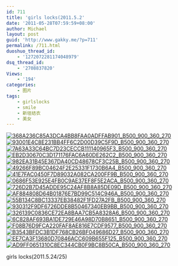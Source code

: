 ```yaml
---
id: 711
title: 'girls locks(2011.5.2'
date: '2011-05-28T07:59:59+08:00'
author: Michael
layout: post
guid: 'http://www.gakky.me/?p=711'
permalink: /711.html
duoshuo_thread_id:
    - '1272072281174048979'
dsq_thread_id:
    - '2708837820'
Views:
    - '194'
categories:
    - 图片
tags:
    - girlslocks
    - smile
    - 新垣结衣
    - 美女
---
```


[![368A236C85A3DCA4BB8FAA0ADFFAB901_B500_900_360_270](http://www.yui-aragaki.org/wp-content/uploads/img/368A236C85A3DCA4BB8FAA0ADFFAB901_B500_900_360_270.jpeg)](http://www.yui-aragaki.org/wp-content/uploads/img/368A236C85A3DCA4BB8FAA0ADFFAB901_B1280_1280_360_270.jpeg) [![93001E4C8E231BB4FF6C2D00D39C5F9D_B500_900_360_270](http://www.yui-aragaki.org/wp-content/uploads/img/93001E4C8E231BB4FF6C2D00D39C5F9D_B500_900_360_270.jpeg)](http://www.yui-aragaki.org/wp-content/uploads/img/93001E4C8E231BB4FF6C2D00D39C5F9D_B1280_1280_360_270.jpeg) [![7A63A33C64BC7D23CECCB111140965F3_B500_900_360_270](http://www.yui-aragaki.org/wp-content/uploads/img/7A63A33C64BC7D23CECCB111140965F3_B500_900_360_270.jpeg)](http://www.yui-aragaki.org/wp-content/uploads/img/7A63A33C64BC7D23CECCB111140965F3_B1280_1280_360_270.jpeg) [![EB2D30670C3D171176FAC6A60DE262C2_B500_900_360_270](http://www.yui-aragaki.org/wp-content/uploads/img/EB2D30670C3D171176FAC6A60DE262C2_B500_900_360_270.jpeg)](http://www.yui-aragaki.org/wp-content/uploads/img/EB2D30670C3D171176FAC6A60DE262C2_B1280_1280_360_270.jpeg) [![982EA31B45E367DA40CD48678CF3C25B_B500_900_360_270](http://www.yui-aragaki.org/wp-content/uploads/img/982EA31B45E367DA40CD48678CF3C25B_B500_900_360_270.jpeg)](http://www.yui-aragaki.org/wp-content/uploads/img/982EA31B45E367DA40CD48678CF3C25B_B1280_1280_360_270.jpeg) [![49266F89BC04624F2E25331F1730B6A4_B500_900_360_270](http://www.yui-aragaki.org/wp-content/uploads/img/49266F89BC04624F2E25331F1730B6A4_B500_900_360_270.jpeg)](http://www.yui-aragaki.org/wp-content/uploads/img/49266F89BC04624F2E25331F1730B6A4_B1280_1280_360_270.jpeg) [![41E7FAC0450F7D89032A082CA200FF9B_B500_900_360_270](http://www.yui-aragaki.org/wp-content/uploads/img/41E7FAC0450F7D89032A082CA200FF9B_B500_900_360_270.jpeg)](http://www.yui-aragaki.org/wp-content/uploads/img/41E7FAC0450F7D89032A082CA200FF9B_B1280_1280_360_270.jpeg) [![0686F53E925E4FB0C9AE37EF8F5E2ACA_B500_900_360_270](http://www.yui-aragaki.org/wp-content/uploads/img/0686F53E925E4FB0C9AE37EF8F5E2ACA_B500_900_360_270.jpeg)](http://www.yui-aragaki.org/wp-content/uploads/img/0686F53E925E4FB0C9AE37EF8F5E2ACA_B1280_1280_360_270.jpeg) [![726D2B7D45ADDE95C24AF8B8A85DE09D_B500_900_360_270](http://www.yui-aragaki.org/wp-content/uploads/img/726D2B7D45ADDE95C24AF8B8A85DE09D_B500_900_360_270.jpeg)](http://www.yui-aragaki.org/wp-content/uploads/img/726D2B7D45ADDE95C24AF8B8A85DE09D_B1280_1280_360_270.jpeg) [![AF884808D64B01876E7BD99C514C946A_B500_900_360_270](http://www.yui-aragaki.org/wp-content/uploads/img/AF884808D64B01876E7BD99C514C946A_B500_900_360_270.jpeg)](http://www.yui-aragaki.org/wp-content/uploads/img/AF884808D64B01876E7BD99C514C946A_B1280_1280_360_270.jpeg) [![55B134C8BC13337EB38482F1FD27A2FB_B500_900_360_270](http://www.yui-aragaki.org/wp-content/uploads/img/55B134C8BC13337EB38482F1FD27A2FB_B500_900_360_270.jpeg)](http://www.yui-aragaki.org/wp-content/uploads/img/55B134C8BC13337EB38482F1FD27A2FB_B1280_1280_360_270.jpeg) [![930312F9DF6726DDE8B50467340EB9BB_B500_900_360_270](http://www.yui-aragaki.org/wp-content/uploads/img/930312F9DF6726DDE8B50467340EB9BB_B500_900_360_270.jpeg)](http://www.yui-aragaki.org/wp-content/uploads/img/930312F9DF6726DDE8B50467340EB9BB_B1280_1280_360_270.jpeg) [![326139C0836CE72EA8BAA7CB5A8328A6_B500_900_360_270](http://www.yui-aragaki.org/wp-content/uploads/img/326139C0836CE72EA8BAA7CB5A8328A6_B500_900_360_270.jpeg)](http://www.yui-aragaki.org/wp-content/uploads/img/326139C0836CE72EA8BAA7CB5A8328A6_B1280_1280_360_270.jpeg) [![6C828AF693BA1DE729E46A98D70B8651_B500_900_360_270](http://www.yui-aragaki.org/wp-content/uploads/img/6C828AF693BA1DE729E46A98D70B8651_B500_900_360_270.jpeg)](http://www.yui-aragaki.org/wp-content/uploads/img/6C828AF693BA1DE729E46A98D70B8651_B1280_1280_360_270.jpeg) [![F08B76D9FCA220FAF8AE816E7CDF9577_B500_900_360_270](http://www.yui-aragaki.org/wp-content/uploads/img/F08B76D9FCA220FAF8AE816E7CDF9577_B500_900_360_270.jpeg)](http://www.yui-aragaki.org/wp-content/uploads/img/F08B76D9FCA220FAF8AE816E7CDF9577_B1280_1280_360_270.jpeg) [![B3543BFDC3B1DF768CB26BF049686D27_B500_900_360_270](http://www.yui-aragaki.org/wp-content/uploads/img/B3543BFDC3B1DF768CB26BF049686D27_B500_900_360_270.jpeg)](http://www.yui-aragaki.org/wp-content/uploads/img/B3543BFDC3B1DF768CB26BF049686D27_B1280_1280_360_270.jpeg) [![EE7CA3F13680D70846ACC609B655F125_B500_900_360_270](http://www.yui-aragaki.org/wp-content/uploads/img/EE7CA3F13680D70846ACC609B655F125_B500_900_360_270.jpeg)](http://www.yui-aragaki.org/wp-content/uploads/img/EE7CA3F13680D70846ACC609B655F125_B1280_1280_360_270.jpeg) [![AD9FF0651310C8EC344CB0F9BC8B50CA_B500_900_360_270](http://www.yui-aragaki.org/wp-content/uploads/img/AD9FF0651310C8EC344CB0F9BC8B50CA_B500_900_360_270.jpeg)](http://www.yui-aragaki.org/wp-content/uploads/img/AD9FF0651310C8EC344CB0F9BC8B50CA_B1280_1280_360_270.jpeg)

girls locks(2011.5.24/25)